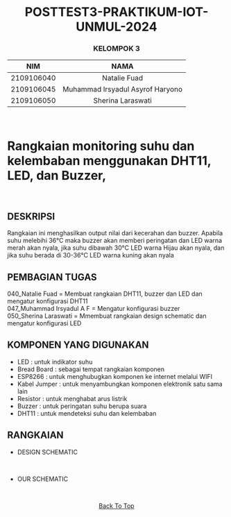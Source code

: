 <!--
Nama dan NIM anggota kelompok
Judul studi kasus
Deskripsi
Cara kerja alat
Pembagian tugas per Individu
Komponen yang Digunakan (Serta penggunaanya)
Board Schematic (Dirancang sendiri menggunakan Wokwi / Tinkercad / Fritzing )
-->
<a name="top"></a>

<div align="center">  

# POSTTEST3-PRAKTIKUM-IOT-UNMUL-2024

### KELOMPOK 3

| NIM | NAMA |
|------------|:----------------------:|
| 2109106040 | Natalie Fuad |
| 2109106045 | Muhammad Irsyadul Asyrof Haryono |
| 2109106050 | Sherina Laraswati |
<br>
</div>



# Rangkaian monitoring suhu dan kelembaban menggunakan DHT11, LED, dan Buzzer,
<br>

## DESKRIPSI
Rangkaian ini menghasilkan output nilai dari kecerahan dan buzzer. Apabila suhu melebihi 36°C maka buzzer akan memberi peringatan dan LED warna merah akan nyala, jika suhu dibawah 30°C LED warna Hijau akan nyala, dan jika suhu berada di 30-36°C LED warna kuning akan nyala

## PEMBAGIAN TUGAS

040_Natalie Fuad       = Membuat rangkaian DHT11, buzzer dan LED dan mengatur konfigurasi DHT11
<br>
047_Muhammad Irsyadul A F  = Mengatur konfigurasi buzzer
<br>
050_Sherina Laraswati  = Mmembuat rangkaian design schematic dan mengatur konfigurasi LED


## KOMPONEN YANG DIGUNAKAN
- LED : untuk indikator suhu
- Bread Board : sebagai tempat rangkaian komponen
- ESP8266 : untuk menghubugkan komponen ke internet melalui WIFI
- Kabel Jumper : untuk menyambungkan komponen elektronik satu sama lain
- Resistor : untuk menghabat arus listrik
- Buzzer : untuk peringatan suhu berupa suara
- DHT11 : untuk mendeteksi suhu dan kelembaban


## RANGKAIAN

- DESIGN SCHEMATIC
<div align="center">
  
<img src="">

</div>

<br>
  
- OUR SCHEMATIC
<div align="center">

<img src="">

</div>

<br>
  
<div align="center">

  [Back To Top](top)

</div>

